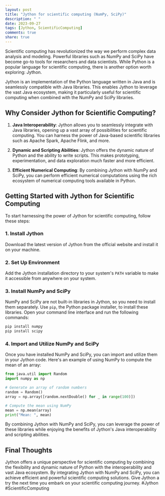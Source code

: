 ```yaml
---
layout: post
title: "Jython for scientific computing (NumPy, SciPy)"
description: " "
date: 2023-09-27
tags: [Jython, ScientificComputing]
comments: true
share: true
---
```


Scientific computing has revolutionized the way we perform complex data analysis and modeling. Powerful libraries such as NumPy and SciPy have become go-to tools for researchers and data scientists. While Python is a popular language for scientific computing, there is another option worth exploring: Jython.

Jython is an implementation of the Python language written in Java and is seamlessly compatible with Java libraries. This enables Jython to leverage the vast Java ecosystem, making it particularly useful for scientific computing when combined with the NumPy and SciPy libraries.

## Why Consider Jython for Scientific Computing?

1. **Java Interoperability**: Jython allows you to seamlessly integrate with Java libraries, opening up a vast array of possibilities for scientific computing. You can harness the power of Java-based scientific libraries such as Apache Spark, Apache Flink, and more.

2. **Dynamic and Scripting Abilities**: Jython offers the dynamic nature of Python and the ability to write scripts. This makes prototyping, experimentation, and data exploration much faster and more efficient.

3. **Efficient Numerical Computing**: By combining Jython with NumPy and SciPy, you can perform efficient numerical computations using the rich ecosystem of numerical computing tools available in Python.

## Getting Started with Jython for Scientific Computing

To start harnessing the power of Jython for scientific computing, follow these steps:

### 1. Install Jython

Download the latest version of Jython from the official website and install it on your machine.

### 2. Set Up Environment

Add the Jython installation directory to your system's `PATH` variable to make it accessible from anywhere on your system.

### 3. Install NumPy and SciPy

NumPy and SciPy are not built-in libraries in Jython, so you need to install them separately. Use `pip`, the Python package installer, to install these libraries. Open your command line interface and run the following commands:

```python
pip install numpy
pip install scipy
```

### 4. Import and Utilize NumPy and SciPy

Once you have installed NumPy and SciPy, you can import and utilize them in your Jython code. Here's an example of using NumPy to compute the mean of an array:

```python
from java.util import Random
import numpy as np

# Generate an array of random numbers
random = Random()
array = np.array([random.nextDouble() for _ in range(100)])

# Compute the mean using NumPy
mean = np.mean(array)
print("Mean: ", mean)
```

By combining Jython with NumPy and SciPy, you can leverage the power of these libraries while enjoying the benefits of Jython's Java interoperability and scripting abilities.

## Final Thoughts

Jython offers a unique perspective for scientific computing by combining the flexibility and dynamic nature of Python with the interoperability and vast Java ecosystem. By integrating Jython with NumPy and SciPy, you can achieve efficient and powerful scientific computing solutions. Give Jython a try the next time you embark on your scientific computing journey. #Jython #ScientificComputing
